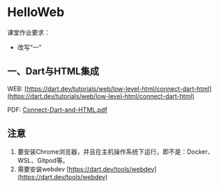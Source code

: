 # HelloWeb

课堂作业要求：
- 改写“一”

## 一、Dart与HTML集成

WEB: [https://dart.dev/tutorials/web/low-level-html/connect-dart-html](https://dart.dev/tutorials/web/low-level-html/connect-dart-html)

PDF: [Connect-Dart-and-HTML.pdf](Connect-Dart-and-HTML.pdf)

## 注意

1. 要安装Chrome浏览器，并且在主机操作系统下运行，即不是：Docker、WSL、Gitpod等。
2. 需要安装webdev [https://dart.dev/tools/webdev](https://dart.dev/tools/webdev)
